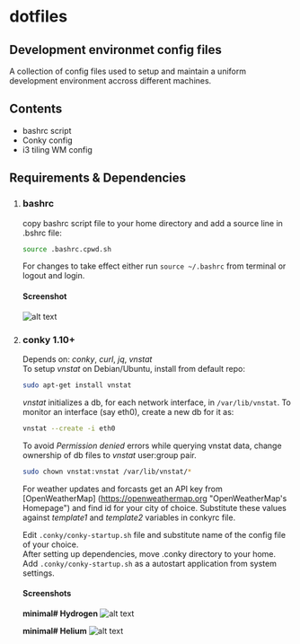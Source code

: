 # dotfiles
## Development environmet config files

A collection of config files used to setup and maintain a uniform development environment accross different machines.

## Contents
- bashrc script
- Conky config
- i3 tiling WM config

## Requirements & Dependencies
1. ### bashrc
   copy bashrc script file to your home directory and add a source line in
.bshrc file:
   ```bash
   source .bashrc.cpwd.sh
   ```
   For changes to take effect either run ```source ~/.bashrc``` from terminal or logout and login.

   #### Screenshot

   ![alt text](https://github.com/cod3g3nki/dotfiles/raw/master/shell-shot.png "Bash prompt")

2. ### conky 1.10+
   Depends on: *conky*, *curl*, *jq*, *vnstat*  
   To setup *vnstat* on Debian/Ubuntu, install from default repo:  
   ```bash
   sudo apt-get install vnstat
   ```
   *vnstat* initializes a db, for each network interface, in
   ```/var/lib/vnstat```. To monitor an interface (say eth0), create a new db for it as:
   ```bash
   vnstat --create -i eth0
   ```
   To avoid *Permission denied* errors while querying vnstat data, change
ownership of db files to *vnstat* user:group pair.  
   ```bash
   sudo chown vnstat:vnstat /var/lib/vnstat/*
   ```
   For weather updates and forcasts get an API key from [OpenWeatherMap]
   (https://openweathermap.org "OpenWeatherMap's Homepage") and find id for 
   your city of choice. Substitute these values against *template1* and 
   *template2* variables in conkyrc file.

   Edit ```.conky/conky-startup.sh``` file and substitute name of the config
   file of your choice.  
   After setting up dependencies, move .conky directory to your home. Add
   ```.conky/conky-startup.sh``` as a autostart application from system settings.

   #### Screenshots
   **minimal# Hydrogen**
   ![alt text](https://github.com/cod3g3nki/dotfiles/raw/master/conkyrc_minH_shot.png ".conkyrc_minH")

   **minimal# Helium**
   ![alt text](https://github.com/cod3g3nki/dotfiles/raw/master/conkyrc_minHe_shot.png ".conkyrc_minHe")

